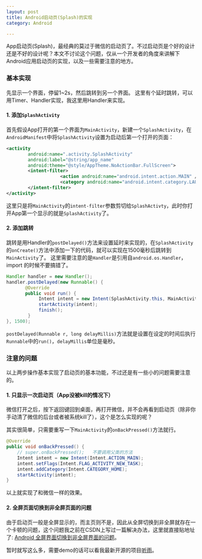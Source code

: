```yaml
---
layout: post
title: Android启动页(Splash)的实现
category: Android

---
```


App启动页(Splash)，最经典的莫过于微信的启动页了。不过启动页是个好的设计还是不好的设计呢？本文不讨论这个问题，仅从一个开发者的角度来讲解下Android应用启动页的实现，以及一些需要注意的地方。

### 基本实现
先显示一个界面，停留1~2s，然后跳转到另一个界面。
这里有个延时跳转，可以用Timer、Handler实现，我这里用Handler来实现。

#### 1. 添加`SplashActivity`
首先假设App打开的第一个界面为`MainActivity`，新建一个`SplashActivity`，在`AndroidManifest`中将`SplashActivity`设置为启动后第一个打开的页面：

~~~xml
<activity
      	android:name=".activity.SplashActivity"
      	android:label="@string/app_name"
      	android:theme="@style/AppTheme.NoActionBar.FullScreen">
      	<intent-filter>
            	 	<action android:name="android.intent.action.MAIN" />
            	 	<category android:name="android.intent.category.LAUNCHER" />
      	</intent-filter>
</activity>
~~~
        
  这里只是将`MainActivity`的`intent-filter`参数剪切给`SplashActivty`，此时你打开App第一个显示的就是`SplashActivity`了。

#### 2. 添加跳转
跳转是用Handler的`postDelayed()`方法来设置延时来实现的，在`SplashActivity`的`onCreate()`方法中添加一下的代码，就可以实现在1500毫秒后跳转到`MainActivity`了。
这里需要注意的是`Handler`是引用自`android.os.Handler`，import 的时候不要搞错了。

~~~java
Handler handler = new Handler();
handler.postDelayed(new Runnable() {
       @Override
       public void run() {
            Intent intent = new Intent(SplashActivity.this, MainActivity.class);
            startActivity(intent);
            finish();
        }
}, 1500);
~~~

`postDelayed(Runnable r, long delayMillis)`方法就是设置在设定的时间后执行`Runnable`中的`run()`，`delayMillis`单位是毫秒。

### 注意的问题
以上两步操作基本实现了启动页的基本功能，不过还是有一些小的问题需要注意的。

#### 1. 只显示一次启动页（App没被kill的情况下）
微信打开之后，按下返回键回到桌面，再打开微信，并不会再看到启动页（除非你手动清了微信的后台或者被系统kill了），这个是怎么实现的呢？

其实很简单，只需要重写一下`MainActivity`的`onBackPressed()`方法就行。

~~~java
@Override
public void onBackPressed() {
    // super.onBackPressed(); 	不要调用父类的方法
    Intent intent = new Intent(Intent.ACTION_MAIN);
    intent.setFlags(Intent.FLAG_ACTIVITY_NEW_TASK);
    intent.addCategory(Intent.CATEGORY_HOME);
    startActivity(intent);
}
~~~

以上就实现了和微信一样的效果。

#### 2. 全屏页面切换到非全屏页面的问题
由于启动页一般是全屏显示的，而主页则不是，因此从全屏切换到非全屏就存在一个卡顿的问题，这个问题我之前在CSDN上写过一篇解决办法，这里就直接贴地址了:
[Android 全屏界面切换到非全屏界面的问题](http://blog.csdn.net/u013011318/article/details/48296869)。

暂时就写这么多，需要demo的话可以看我最新开源的项目[听雨](https://github.com/laobie/ListenRain)。




